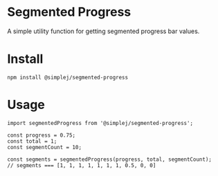 # Segmented Progress

A simple utility function for getting segmented progress bar values.

# Install

```
npm install @simplej/segmented-progress
```

# Usage

```
import segmentedProgress from '@simplej/segmented-progress';

const progress = 0.75;
const total = 1;
const segmentCount = 10;

const segments = segmentedProgress(progress, total, segmentCount);
// segments === [1, 1, 1, 1, 1, 1, 1, 0.5, 0, 0]
```
